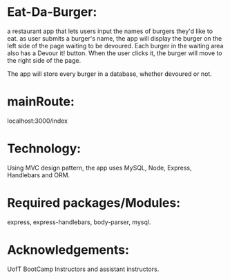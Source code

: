 # Eat-Da-Burger:

a restaurant app that lets users input the names of burgers they'd like to eat.
as user submits a burger's name, the app will display the burger on the left side of the page waiting to be devoured.
Each burger in the waiting area also has a Devour it! button. When the user clicks it, the burger will move to the 
right side of the page. 
 
The app will store every burger in a database, whether devoured or not.

# mainRoute:

 localhost:3000/index 
 

# Technology:

 Using MVC design pattern, the app uses MySQL, Node, Express, Handlebars and ORM. 
 
# Required packages/Modules:

 express, express-handlebars, body-parser, mysql.
 
# Acknowledgements:

UofT BootCamp Instructors and assistant instructors.
 
 



 

